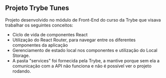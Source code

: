 ## Projeto Trybe Tunes

Projeto desenvolvido no módulo de Front-End do curso da Trybe que visava trabalhar
os seguintes conceitos:

* Ciclo de vida de componentes React
* Utilização do React Router, para navegar entre os diferentes componentes da aplicação
* Gerenciamento de estado local nos componentes e utilização do Local Storage.
* A pasta "services" foi fornecida pela Trybe, a mantive porque sem ela a comunicação com a API não funciona e não é possível ver o projeto rodando. 